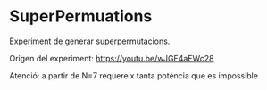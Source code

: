 # SuperPermuations
Experiment de generar superpermutacions. 

Origen del experiment: 
https://youtu.be/wJGE4aEWc28

Atenció: a partir de N=7 requereix tanta potència que es impossible


